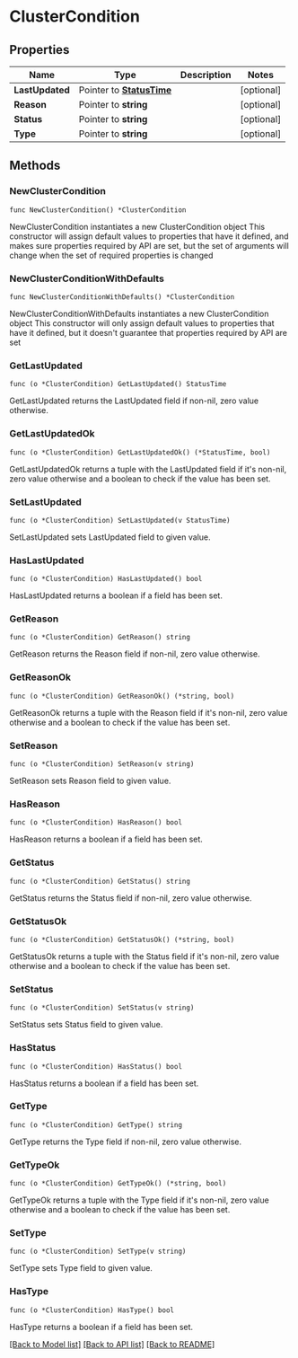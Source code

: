 # ClusterCondition

## Properties

Name | Type | Description | Notes
------------ | ------------- | ------------- | -------------
**LastUpdated** | Pointer to [**StatusTime**](StatusTime.md) |  | [optional] 
**Reason** | Pointer to **string** |  | [optional] 
**Status** | Pointer to **string** |  | [optional] 
**Type** | Pointer to **string** |  | [optional] 

## Methods

### NewClusterCondition

`func NewClusterCondition() *ClusterCondition`

NewClusterCondition instantiates a new ClusterCondition object
This constructor will assign default values to properties that have it defined,
and makes sure properties required by API are set, but the set of arguments
will change when the set of required properties is changed

### NewClusterConditionWithDefaults

`func NewClusterConditionWithDefaults() *ClusterCondition`

NewClusterConditionWithDefaults instantiates a new ClusterCondition object
This constructor will only assign default values to properties that have it defined,
but it doesn't guarantee that properties required by API are set

### GetLastUpdated

`func (o *ClusterCondition) GetLastUpdated() StatusTime`

GetLastUpdated returns the LastUpdated field if non-nil, zero value otherwise.

### GetLastUpdatedOk

`func (o *ClusterCondition) GetLastUpdatedOk() (*StatusTime, bool)`

GetLastUpdatedOk returns a tuple with the LastUpdated field if it's non-nil, zero value otherwise
and a boolean to check if the value has been set.

### SetLastUpdated

`func (o *ClusterCondition) SetLastUpdated(v StatusTime)`

SetLastUpdated sets LastUpdated field to given value.

### HasLastUpdated

`func (o *ClusterCondition) HasLastUpdated() bool`

HasLastUpdated returns a boolean if a field has been set.

### GetReason

`func (o *ClusterCondition) GetReason() string`

GetReason returns the Reason field if non-nil, zero value otherwise.

### GetReasonOk

`func (o *ClusterCondition) GetReasonOk() (*string, bool)`

GetReasonOk returns a tuple with the Reason field if it's non-nil, zero value otherwise
and a boolean to check if the value has been set.

### SetReason

`func (o *ClusterCondition) SetReason(v string)`

SetReason sets Reason field to given value.

### HasReason

`func (o *ClusterCondition) HasReason() bool`

HasReason returns a boolean if a field has been set.

### GetStatus

`func (o *ClusterCondition) GetStatus() string`

GetStatus returns the Status field if non-nil, zero value otherwise.

### GetStatusOk

`func (o *ClusterCondition) GetStatusOk() (*string, bool)`

GetStatusOk returns a tuple with the Status field if it's non-nil, zero value otherwise
and a boolean to check if the value has been set.

### SetStatus

`func (o *ClusterCondition) SetStatus(v string)`

SetStatus sets Status field to given value.

### HasStatus

`func (o *ClusterCondition) HasStatus() bool`

HasStatus returns a boolean if a field has been set.

### GetType

`func (o *ClusterCondition) GetType() string`

GetType returns the Type field if non-nil, zero value otherwise.

### GetTypeOk

`func (o *ClusterCondition) GetTypeOk() (*string, bool)`

GetTypeOk returns a tuple with the Type field if it's non-nil, zero value otherwise
and a boolean to check if the value has been set.

### SetType

`func (o *ClusterCondition) SetType(v string)`

SetType sets Type field to given value.

### HasType

`func (o *ClusterCondition) HasType() bool`

HasType returns a boolean if a field has been set.


[[Back to Model list]](../README.md#documentation-for-models) [[Back to API list]](../README.md#documentation-for-api-endpoints) [[Back to README]](../README.md)


